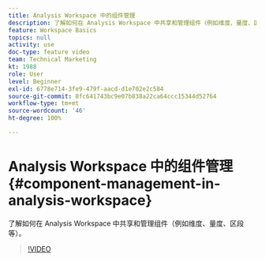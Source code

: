 ```yaml
---
title: Analysis Workspace 中的组件管理
description: 了解如何在 Analysis Workspace 中共享和管理组件（例如维度、量度、区段等）。
feature: Workspace Basics
topics: null
activity: use
doc-type: feature video
team: Technical Marketing
kt: 1988
role: User
level: Beginner
exl-id: 6778e714-3fe9-479f-aacd-d1e702e2c584
source-git-commit: 8fc641743bc9e07b838a22ca64ccc15344d52764
workflow-type: tm+mt
source-wordcount: '46'
ht-degree: 100%

---
```


# Analysis Workspace 中的组件管理 {#component-management-in-analysis-workspace}

了解如何在 Analysis Workspace 中共享和管理组件（例如维度、量度、区段等）。

>[!VIDEO](https://video.tv.adobe.com/v/24095/?quality=12&learn=on)
